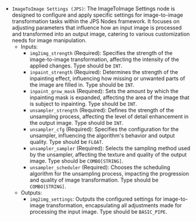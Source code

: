 - `ImageToImage Settings (JPS)`: The ImageToImage Settings node is designed to configure and apply specific settings for image-to-image transformation tasks within the JPS Nodes framework. It focuses on adjusting parameters that influence how an input image is processed and transformed into an output image, catering to various customization needs for image manipulation.
    - Inputs:
        - `img2img_strength` (Required): Specifies the strength of the image-to-image transformation, affecting the intensity of the applied changes. Type should be `INT`.
        - `inpaint_strength` (Required): Determines the strength of the inpainting effect, influencing how missing or unwanted parts of the image are filled in. Type should be `INT`.
        - `inpaint_grow_mask` (Required): Sets the amount by which the inpainting mask is expanded, affecting the area of the image that is subject to inpainting. Type should be `INT`.
        - `unsampler_strength` (Required): Defines the strength of the unsampling process, affecting the level of detail enhancement in the output image. Type should be `INT`.
        - `unsampler_cfg` (Required): Specifies the configuration for the unsampler, influencing the algorithm's behavior and output quality. Type should be `FLOAT`.
        - `unsampler_sampler` (Required): Selects the sampling method used by the unsampler, affecting the texture and quality of the output image. Type should be `COMBO[STRING]`.
        - `unsampler_scheduler` (Required): Chooses the scheduling algorithm for the unsampling process, impacting the progression and quality of image transformation. Type should be `COMBO[STRING]`.
    - Outputs:
        - `img2img_settings`: Outputs the configured settings for image-to-image transformation, encapsulating all adjustments made for processing the input image. Type should be `BASIC_PIPE`.
